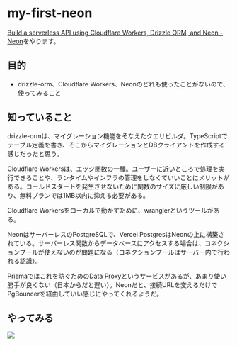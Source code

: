 # my-first-neon

[Build a serverless API using Cloudflare Workers, Drizzle ORM, and Neon - Neon](https://neon.tech/blog/api-cf-drizzle-neon)をやります。

## 目的

- drizzle-orm、Cloudflare Workers、Neonのどれも使ったことがないので、使ってみること

## 知っていること

drizzle-ormは、マイグレーション機能をそなえたクエリビルダ。TypeScriptでテーブル定義を書き、そこからマイグレーションとDBクライアントを作成する感じだったと思う。

Cloudflare Workersは、エッジ関数の一種。ユーザーに近いところで処理を実行できることや、ランタイムやインフラの管理をしなくていいことにメリットがある。コールドスタートを発生させないために関数のサイズに厳しい制限があり、無料プランでは1MB以内に抑える必要がある。

Cloudflare Workersをローカルで動かすために、wranglerというツールがある。

NeonはサーバーレスのPostgreSQLで、Vercel PostgresはNeonの上に構築されている。サーバーレス関数からデータベースにアクセスする場合は、コネクションプールが使えないのが問題になる（コネクションプールはサーバー内で行われる認識）。

Prismaではこれを防ぐためのData Proxyというサービスがあるが、あまり使い勝手が良くない（日本からだと遅い）。Neonだと、接続URLを変えるだけでPgBouncerを経由していい感じにやってくれるようだ。

## やってみる

![](https://i.gyazo.com/654207d3fe2fa2804da9db42c9c15465.png)
